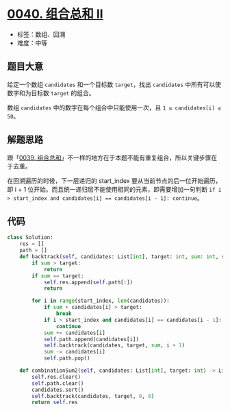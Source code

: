 # [0040. 组合总和 II](https://leetcode.cn/problems/combination-sum-ii/)

- 标签：数组、回溯
- 难度：中等

## 题目大意

给定一个数组 `candidates` 和一个目标数 `target`，找出 `candidates` 中所有可以使数字和为目标数 `target` 的组合。

数组 `candidates` 中的数字在每个组合中只能使用一次，且 `1 ≤ candidates[i] ≤ 50`。

## 解题思路

跟「[0039. 组合总和](https://leetcode.cn/problems/combination-sum/)」不一样的地方在于本题不能有重复组合，所以关键步骤在于去重。

在回溯遍历的时候，下一层递归的 start_index 要从当前节点的后一位开始遍历，即 i + 1 位开始。而且统一递归层不能使用相同的元素，即需要增加一句判断 `if i > start_index and candidates[i] == candidates[i - 1]: continue`。

## 代码

```Python
class Solution:
    res = []
    path = []
    def backtrack(self, candidates: List[int], target: int, sum: int, start_index: int):
        if sum > target:
            return
        if sum == target:
            self.res.append(self.path[:])
            return

        for i in range(start_index, len(candidates)):
            if sum + candidates[i] > target:
                break
            if i > start_index and candidates[i] == candidates[i - 1]:
                continue
            sum += candidates[i]
            self.path.append(candidates[i])
            self.backtrack(candidates, target, sum, i + 1)
            sum -= candidates[i]
            self.path.pop()

    def combinationSum2(self, candidates: List[int], target: int) -> List[List[int]]:
        self.res.clear()
        self.path.clear()
        candidates.sort()
        self.backtrack(candidates, target, 0, 0)
        return self.res
```

